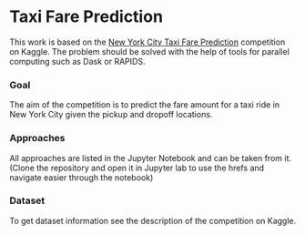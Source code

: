 # Taxi Fare Prediction

This work is based on the <a href='https://www.kaggle.com/competitions/new-york-city-taxi-fare-prediction/'>New York City Taxi Fare Prediction</a> competition on Kaggle. 
The problem should be solved with the help of tools for parallel computing such as Dask or RAPIDS. 

### Goal
The aim of the competition is to predict the fare amount for a taxi ride in New York City given the pickup and dropoff locations. 

### Approaches
All approaches are listed in the Jupyter Notebook and can be taken from it. 
(Clone the repository and open it in Jupyter lab to use the hrefs and navigate easier through the notebook)

### Dataset
To get dataset information see the description of the competition on Kaggle. 
